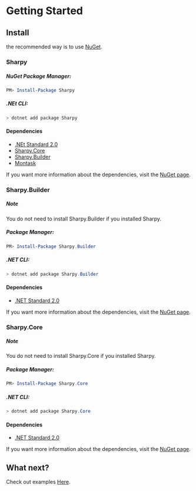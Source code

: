 # Getting Started #

## Install ##
the recommended way is to use [NuGet](http://nuget.org).

### Sharpy ###

##### NuGet Package Manager: #####

```powershell
PM> Install-Package Sharpy
```

##### .NEt CLI: #####

```powershell
> dotnet add package Sharpy
```

#### Dependencies ####
* [.NEt Standard 2.0](http://www.nuget.org/packages/NETStandard.Library)
* [Sharpy.Core](http://www.nuget.org/packages/Sharpy.Core)
* [Sharpy.Builder](http://www.nuget.org/packages/Sharpy.Builder)
* [Montask](http://www.nuget.org/packages/MonTask)

If you want more information about the dependencies,
visit the [NuGet page](http://www.nuget.org/packages/Sharpy).


### Sharpy.Builder ###

<div class="Note">
  <h5>Note</h5>
  <p>You do not need to install Sharpy.Builder if you installed Sharpy.</p>
</div>

##### Package Manager: #####

```powershell
PM> Install-Package Sharpy.Builder
```

##### .NET CLI: #####

```powershell
> dotnet add package Sharpy.Builder
```

#### Dependencies ####
* [.NET Standard 2.0](http://www.nuget.org/packages/NETStandard.Library)

If you want more information about the dependencies,
visit the [NuGet page](http://www.nuget.org/packages/Sharpy.Builder).

### Sharpy.Core ###

<div class="Note">
  <h5>Note</h5>
  <p>You do not need to install Sharpy.Core if you installed Sharpy.</p>
</div>

##### Package Manager: #####

```powershell
PM> Install-Package Sharpy.Core
```

##### .NET CLI: #####

```powershell
> dotnet add package Sharpy.Core
```

#### Dependencies ####
* [.NET Standard 2.0](http://www.nuget.org/packages/NETStandard.Library)

If you want more information about the dependencies,
visit the [NuGet page](http://www.nuget.org/packages/Sharpy.Core).

## What next? ##
Check out examples [Here](./examples.md).

